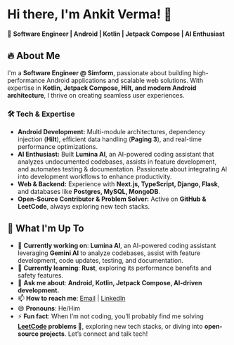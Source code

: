 # Hi there, I'm Ankit Verma! 👋  
🚀 **Software Engineer | Android | Kotlin | Jetpack Compose | AI Enthusiast**  

## 🔥 About Me  

I'm a **Software Engineer @ Simform**, passionate about building high-performance Android applications and scalable web solutions. With expertise in **Kotlin, Jetpack Compose, Hilt, and modern Android architecture**, I thrive on creating seamless user experiences.  

### 🛠 Tech & Expertise  

- **Android Development:** Multi-module architectures, dependency injection (**Hilt**), efficient data handling (**Paging 3**), and real-time performance optimizations.  
- **AI Enthusiast:** Built **Lumina AI**, an AI-powered coding assistant that analyzes undocumented codebases, assists in feature development, and automates testing & documentation. Passionate about integrating AI into development workflows to enhance productivity.  
- **Web & Backend:** Experience with **Next.js, TypeScript, Django, Flask**, and databases like **Postgres, MySQL, MongoDB**.  
- **Open-Source Contributor & Problem Solver:** Active on **GitHub & LeetCode**, always exploring new tech stacks.  

## 🚀 What I'm Up To  

- 🔭 **Currently working on**: **Lumina AI**, an AI-powered coding assistant leveraging **Gemini AI** to analyze codebases, assist with feature development, code updates, testing, and documentation.  
- 🌱 **Currently learning**: **Rust**, exploring its performance benefits and safety features.  
- 💬 **Ask me about**: **Android, Kotlin, Jetpack Compose, AI-driven development.**  
- 📫 **How to reach me**: [Email](mailto:ankitverma209171@gmail.com) | [LinkedIn](https://www.linkedin.com/in/ankit-verma-209171)  
- 😄 **Pronouns**: He/Him  
- ⚡ **Fun fact**: When I’m not coding, you’ll probably find me solving **[LeetCode](https://leetcode.com/ankit-verma-209171) problems 🧩**, exploring new tech stacks, or diving into **open-source projects**. Let’s connect and talk tech!  
